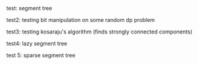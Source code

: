 test: segment tree

test2: testing bit manipulation on some random dp problem

test3: testing kosaraju's algorithm (finds strongly connected components)

test4: lazy segment tree

test 5: sparse segment tree
